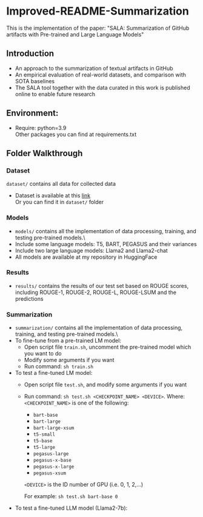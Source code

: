 # Improved-README-Summarization

This is the implementation of the paper: "SALA: Summarization of GitHub artifacts with Pre-trained and Large Language Models"

## Introduction
- An approach to the summarization of textual artifacts in GitHub
- An empirical evaluation of real-world datasets, and comparison with SOTA baselines
- The SALA tool together with the data curated in this work is published online to enable future research

## Environment: 
- Require: python=3.9\
Other packages you can find at requirements.txt

## Folder Walkthrough
### Dataset
`dataset/` contains all data for collected data
- Dataset is available at this [link](https://drive.google.com/file/d/1hNiaype-4XqsKq38pZ-qE7iUkJaorrI7/view?usp=sharing)\
Or you can find it in `dataset/` folder
### Models
- `models/` contains all the implementation of data processing, training, and testing pre-trained models.\
- Include some language models: T5, BART, PEGASUS and their variances
- Include two large language models: Llama2 and Llama2-chat
- All models are available at my repository in HuggingFace
### Results
- `results/` contains the results of our test set based on ROUGE scores, including ROUGE-1, ROUGE-2, ROUGE-L, ROUGE-LSUM and the predictions
### Summarization
- `summarization/` contains all the implementation of data processing, training, and testing pre-trained models.\
- To fine-tune from a pre-trained LM model:
  - Open script file `train.sh`, uncomment the pre-trained model which you want to do
  - Modify some arguments if you want
  - Run command: `sh train.sh`
- To test a fine-tuned LM model:
  - Open script file `test.sh`, and modify some arguments if you want
  - Run command: `sh test.sh <CHECKPOINT_NAME> <DEVICE>`. Where:
    `<CHECKPOINT_NAME>` is one of the following: 
      - `bart-base`
      - `bart-large`
      - `bart-large-xsum`
      - `t5-small`
      - `t5-base`
      - `t5-large`
      - `pegasus-large`
      - `pegasus-x-base`
      - `pegasus-x-large`
      - `pegasus-xsum`
  
    `<DEVICE>` is the ID number of GPU (i.e. 0, 1, 2,...)
    
    For example: `sh test.sh bart-base 0`
- To test a fine-tuned LLM model (Llama2-7b):  
    
